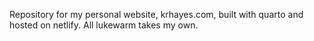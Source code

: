 Repository for my personal website, krhayes.com, built with quarto and hosted on netlify. All lukewarm takes my own. 
